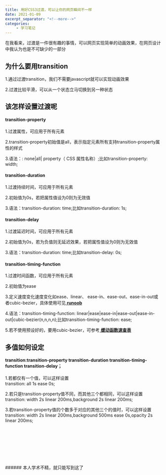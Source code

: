 ```yaml
---
title: 用好CSS3过渡，可以让你的网页瞬间不一样
date: 2021-01-09
excerpt_separator: "<!--more-->"
categories:
     - 学习笔记
---
```


在我看来，过渡是一件很有趣的事情，可以网页实现简单的动画效果，在网页设计中我认为也是不可缺少的一部分
<!--more-->

## 为什么要用transition
1.通过过渡transition，我们不需要javascript就可以实现动画效果

2.过渡比较平滑，可以从一个状态立马切换到另一种状态

## 该怎样设置过渡呢
#### transition-property
1.过渡属性，可应用于所有元素

2.transition-property初始值是all，表示指定元素所有支持transition-property属性的样式

3.语法：: none|all| property（ CSS 属性名称）;比如transition-property: width;
#### transition-duration
1.过渡持续时间，可应用于所有元素

2.初始值为0s，若把属性值设为0则为无效值

3.语法：transition-duration: time;比如transition-duration: 1s; 
#### transition-delay
1.过渡延迟时间，可应用于所有元素

2.初始值为0s，若为负值则无延迟效果，若把属性值设为0则为无效值

3.语法：transition-duration: time;比如transition-delay: 0s; 
#### transition-timing-function
1.过渡时间函数，可应用于所有元素

2.初始值为ease

3.定义速度变化速度变化如ease、linear、 ease-in、ease-out、ease-in-out或者cubic-bezier，具体使用可见[ **runoob** ](https://www.runoob.com/cssref/css3-pr-transition-timing-function.html)

4.语法：transition-timing-function: linear|ease|ease-in|ease-out|ease-in-out|cubic-bezier(n,n,n,n);比如transition-timing-function: ease; 

5.若不使用预设好的，要用cubic-bezier，可参考[ **缓动函数速查表** ](http://www.xuanfengge.com/easeing/easeing/)

## 多值如何设定
#### transition:transition-property transition-duration transition-timing-function transition-delay；
1.若都仅有一个值，可以这样设置<br>transition: all 1s ease 0s; 

2.若只是transition-property值不同，而其他三个都相同，可以这样设置<br>transition: width 2s linear 200ms,background 2s linear 200ms;

3.若transition-property值的个数多于对应的其他三个的值时，可以这样设置<br>transition: width 2s linear 200ms,background 500ms ease 0s,opacity 2s linear 200ms;

<br>
<br>
<br>
<br>
<br>
<br>
<br>
###### 本人学术不精，就只能写到这了



